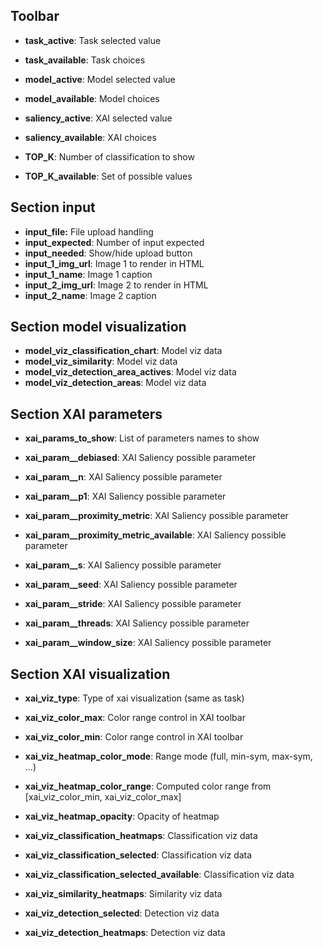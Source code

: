 ## Toolbar

  - __task_active__: Task selected value
  - __task_available__: Task choices

  - __model_active__: Model selected value
  - __model_available__: Model choices

  - __saliency_active__: XAI selected value
  - __saliency_available__: XAI choices

  - __TOP_K__: Number of classification to show
  - __TOP_K_available__: Set of possible values

## Section input

  - __input_file:__ File upload handling
  - __input_expected__: Number of input expected
  - __input_needed__: Show/hide upload button
  - __input_1_img_url__: Image 1 to render in HTML
  - __input_1_name__: Image 1 caption
  - __input_2_img_url__: Image 2 to render in HTML
  - __input_2_name__: Image 2 caption

## Section model visualization

  - __model_viz_classification_chart__: Model viz data
  - __model_viz_similarity__: Model viz data
  - __model_viz_detection_area_actives__: Model viz data
  - __model_viz_detection_areas__: Model viz data

## Section XAI parameters

  - __xai_params_to_show__: List of parameters names to show

  - **xai_param__debiased**: XAI Saliency possible parameter
  - **xai_param__n**: XAI Saliency possible parameter
  - **xai_param__p1**: XAI Saliency possible parameter
  - **xai_param__proximity_metric**: XAI Saliency possible parameter
  - **xai_param__proximity_metric_available**: XAI Saliency possible parameter
  - **xai_param__s**: XAI Saliency possible parameter
  - **xai_param__seed**: XAI Saliency possible parameter
  - **xai_param__stride**: XAI Saliency possible parameter
  - **xai_param__threads**: XAI Saliency possible parameter
  - **xai_param__window_size**: XAI Saliency possible parameter

## Section XAI visualization

  - __xai_viz_type__: Type of xai visualization (same as task)

  - __xai_viz_color_max__: Color range control in XAI toolbar
  - __xai_viz_color_min__: Color range control in XAI toolbar
  - __xai_viz_heatmap_color_mode__: Range mode (full, min-sym, max-sym, ...)
  - __xai_viz_heatmap_color_range__: Computed color range from [xai_viz_color_min, xai_viz_color_max]
  - __xai_viz_heatmap_opacity__: Opacity of heatmap

  - __xai_viz_classification_heatmaps__: Classification viz data
  - __xai_viz_classification_selected__: Classification viz data
  - __xai_viz_classification_selected_available__: Classification viz data

  - __xai_viz_similarity_heatmaps__: Similarity viz data

  - __xai_viz_detection_selected__: Detection viz data
  - __xai_viz_detection_heatmaps__: Detection viz data
